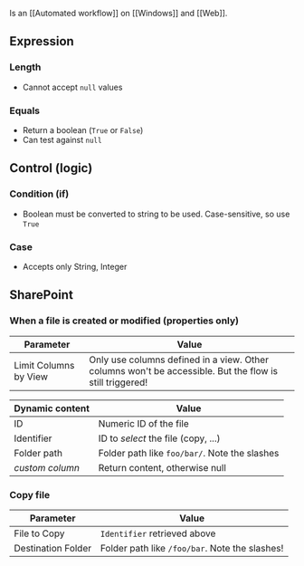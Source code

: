 Is an [[Automated workflow]] on [[Windows]] and [[Web]].
## Expression
### Length
* Cannot accept `null` values
### Equals
* Return a boolean (`True` or `False`)
* Can test against `null`
## Control (logic)
### Condition (if)
* Boolean must be converted to string to be used. Case-sensitive, so use `True`
### Case
* Accepts only String, Integer
## SharePoint
### When a file is created or modified (properties only)

Parameter | Value
-|-
Limit Columns by View | Only use columns defined in a view. Other columns won't be accessible. But the flow is still triggered!

Dynamic content | Value
-|-
ID | Numeric ID of the file
Identifier | ID to *select* the file (copy, ...)
Folder path | Folder path like `foo/bar/`. Note the slashes
*custom column* | Return content, otherwise null

### Copy file

Parameter | Value
-|-
File to Copy | `Identifier` retrieved above
Destination Folder | Folder path like `/foo/bar`. Note the slashes!
